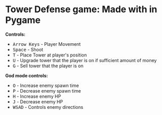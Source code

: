 # Tower Defense game: Made with in Pygame
**Controls:**
- <kbd>Arrow Keys</kbd> - Player Movement
- <kbd>Space</kbd> - Shoot
- <kbd>T</kbd> - Place Tower at player's position
- <kbd>U</kbd> - Upgrade tower that the player is on if sufficient amount of money
- <kbd>G</kbd> - Sell tower that the player is on

**God mode controls:**
- <kbd>O</kbd> - Increase enemy spawn time
- <kbd>P</kbd> - Decrease enemy spawn time
- <kbd>H</kbd> - Increase enemy HP
- <kbd>J</kbd> - Decrease enemy HP
- <kbd>W</kbd><kbd>S</kbd><kbd>A</kbd><kbd>D</kbd> - Controls enemy directions